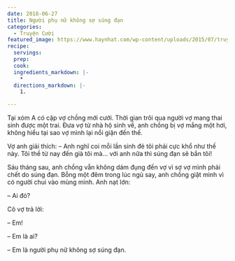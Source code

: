 ```yaml
---
date: 2018-06-27
title: Người phụ nữ không sợ súng đạn
categories:
  - Truyện Cười
featured_image: https://www.haynhat.com/wp-content/uploads/2015/07/truyen-cuoi-lam-het-hon-300x160.jpg
recipe:
  servings:  
  prep:  
  cook:  
  ingredients_markdown: |-
    * 
  directions_markdown: |-
    1. 

---
```


Tại xóm A có cặp vợ chồng mới cưới. Thời gian trôi qua người vợ mang thai sinh được một trai. Đưa vợ từ nhà hộ sinh về, anh chồng bị vợ mắng một hơi, không hiểu tại sao vợ mình lại nổi giận đến thế.

Vợ anh giải thích:
– Anh nghĩ coi mỗi lần sinh đẻ tôi phải cực khổ như thế này. Tôi thề từ nay đến già tôi mà… với anh nữa thì súng đạn sẽ bắn tôi!

Sáu tháng sau, anh chồng vẫn không dám đụng đến vợ vì sợ vợ mình phải chết do súng đạn. Bỗng một đêm trong lúc ngủ say, anh chồng giật mình vì có người chui vào mùng mình. Anh nạt lớn:

– Ai đó?

Cô vợ trả lời:

– Em!

– Em là ai?

– Em là người phụ nữ không sợ súng đạn.
